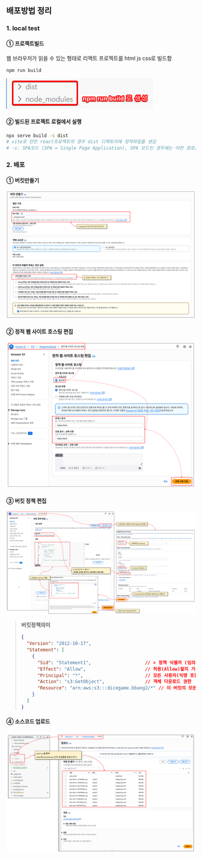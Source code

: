 ## 배포방법 정리

### 1. local test

#### ① 프로젝트빌드
웹 브라우저가 읽을 수 있는 형태로 리액트 프로젝트를 html js css로 빌드함

```bash
npm run build
```

![run build 후 생성되는 파일들](./README_ASSETS/image.png)

#### ② 빌드된 프로젝트 로컬에서 실행

```bash
npx serve build -s dist 
# vite로 만든 react프로젝트의 경우 dist 디렉토리에 정적파일들 생김
# -s: SPA모드 (SPA = Single Page Application), SPA 모드인 경우에는 어떤 경로든 무조건 index.html을 반환
```

### 2. 배포

#### ① 버킷만들기
![alt text](./README_ASSETS/image-4.png)


#### ② 정적 웹 사이트 호스팅 편집
![alt text](./README_ASSETS/image-1.png)

#### ③ 버킷 정책 편집
![alt text](./README_ASSETS/image-2.png)

> <strong> 버킷정책의미 </strong> </br>
> ```JSON
> {
>   "Version": "2012-10-17",
>   "Statement": [
>     {
>       "Sid": "Statement1",                    // > 정책 식별자 (임의의 이름)
>       "Effect": "Allow",                      // 허용(Allow)할지 거부(Deny)할지
>       "Principal": "*",                       // 모든 사용자(익명 포함)
>       "Action": "s3:GetObject",               // 객체 다운로드 권한
>       "Resource": "arn:aws:s3:::dicegame.bbang2/*" // 이 버킷의 모든 파일
>     }
>   ]
> }
> 
> ```
#### ④ 소스코드 업로드
![alt text](./README_ASSETS/image-3.png)